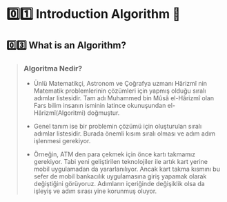 # :zero::one: Introduction Algorithm :bookmark:
## :zero::three: What is an Algorithm?
> ### Algoritma Nedir?
> * Ünlü Matematikçi, Astronom ve Çoğrafya uzmanı Hârizmî nin Matematik problemlerinin
çözümleri için yapmış olduğu sıralı adımlar listesidir. Tam adı Muhammed bin Mûsâ el-Hârizmî
olan Fars bilim insanın isminin latince okunuşundan el-Hârizmî(Algoritmi) doğmuştur.
>
> 
> * Genel tanım ise bir problemin çözümü için oluşturulan sıralı adımlar listesidir. Burada önemli kısım
sıralı olması ve adım adım işlenmesi gerekiyor.
> 
> 
> * Örneğin, ATM den para çekmek için önce kartı takmamız
gerekiyor. Tabi yeni geliştirilen teknolojiler ile artık kart yerine mobil uygulamadan da yararlanılıyor.
Ancak kart takma kısmını bu sefer de mobil bankacılık uygulamasına giriş yapamak olarak değiştiğini görüyoruz.
Adımların içeriğinde değişiklik olsa da işleyiş ve adım sırası yine korunmuş oluyor.
